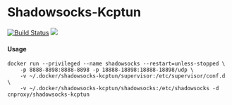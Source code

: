 # Shadowsocks-Kcptun
[![Build Status](https://travis-ci.org/cnproxy/shadowsocks-kcptun.svg?branch=master)](https://travis-ci.org/cnproxy/shadowsocks-kcptun) ![](https://travis-ci.org/cnproxy/shadowsocks-kcptun.svg?branch=master)

#### Usage

```
docker run --privileged --name shadowsocks --restart=unless-stopped \
    -p 8888-8898:8888-8898 -p 18888-18898:18888-18898/udp \
    -v ~/.docker/shadowsocks-kcptun/supervisor:/etc/supervisor/conf.d \
    -v ~/.docker/shadowsocks-kcptun/shadowsocks:/etc/shadowsocks -d cnproxy/shadowsocks-kcptun
```
